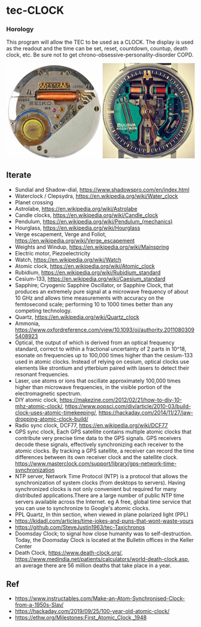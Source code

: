 # tec-CLOCK

### Horology

This program will allow the TEC to be used as a CLOCK. The display is used as the readout and the time can be set, reset, countdown, countup, death clock, etc.
Be sure not to get chrono-obsessive-personality-disorder COPD.

![](https://github.com/SteveJustin1963/tec-CLOCK/blob/master/pics/111.png)


## Iterate
- Sundial and Shadow-dial, https://www.shadowspro.com/en/index.html
- Waterclock / Clepsydra, https://en.wikipedia.org/wiki/Water_clock
- Planet crossing
- Astrolabe, https://en.wikipedia.org/wiki/Astrolabe
- Candle clocks, https://en.wikipedia.org/wiki/Candle_clock
- Pendulum, https://en.wikipedia.org/wiki/Pendulum_(mechanics)
- Hourglass, https://en.wikipedia.org/wiki/Hourglass
- Verge escapement, Verge and Foliot, https://en.wikipedia.org/wiki/Verge_escapement
- Weights and Windup, https://en.wikipedia.org/wiki/Mainspring
- Electric motor, Piezoelectricity 
- Watch, https://en.wikipedia.org/wiki/Watch
- Atomic clock, https://en.wikipedia.org/wiki/Atomic_clock
- Rubidium, https://en.wikipedia.org/wiki/Rubidium_standard
- Cesium-133, https://en.wikipedia.org/wiki/Caesium_standard   
- Sapphire; Cryogenic Sapphire Oscillator, or Sapphire Clock, that produces an extremely pure signal at a microwave frequency of about 10 GHz and allows time measurements with accuracy on the femtosecond scale; performing 10 to 1000 times better than any competing technology.
- Quartz, https://en.wikipedia.org/wiki/Quartz_clock
- Ammonia, https://www.oxfordreference.com/view/10.1093/oi/authority.20110803095408923
- Optical, the output of which is derived from an optical frequency standard, correct to within a fractional uncertainty of 2 parts in 10^18, esonate on frequencies up to 100,000 times higher than the cesium-133 used in atomic clocks. Instead of relying on cesium, optical clocks use elements like strontium and ytterbium paired with lasers to detect their resonant frequencies. 
- Laser, use atoms or ions that oscillate approximately 100,000 times higher than microwave frequencies, in the visible portion of the electromagnetic spectrum.
- DIY atomic clock, https://makezine.com/2012/02/21/how-to-diy-10-mhz-atomic-clock/, https://www.popsci.com/diy/article/2010-03/build-clock-uses-atomic-timekeeping/, https://hackaday.com/2014/11/27/jaw-dropping-atomic-clock-build/
- Radio sync clock, DCF77, https://en.wikipedia.org/wiki/DCF77
- GPS sync clock, Each GPS satellite contains multiple atomic clocks that contribute very precise time data to the GPS signals. GPS receivers decode these signals, effectively synchronizing each receiver to the atomic clocks. By tracking a GPS satellite, a receiver can record the time differences between its own receiver clock and the satellite clock. https://www.masterclock.com/support/library/gps-network-time-synchronization 
- NTP server, Network Time Protocol (NTP) is a protocol that allows the synchronization of system clocks (from desktops to servers). Having synchronized clocks is not only convenient but required for many distributed applications.There are a large number of public NTP time servers available across the Internet.
 eg A free, global time service that you can use to synchronize to Google's atomic clocks.
- PPL Quartz, In thin section, when viewed in plane polarized light (PPL)
- https://kidadl.com/articles/time-jokes-and-puns-that-wont-waste-yours
- https://github.com/SteveJustin1963/tec-Taxichronos
- Doomsday Clock; to signal how close humanity was to self-destruction. Today, the Doomsday Clock is located at the Bulletin offices in the Keller Center
- Death Clock, https://www.death-clock.org/, https://www.medindia.net/patients/calculators/world-death-clock.asp, an average there are 56 million deaths that take place in a year. 


## Ref
- https://www.instructables.com/Make-an-Atom-Synchronised-Clock-from-a-1950s-Slav/
- https://hackaday.com/2019/09/25/100-year-old-atomic-clock/
- https://ethw.org/Milestones:First_Atomic_Clock,_1948



